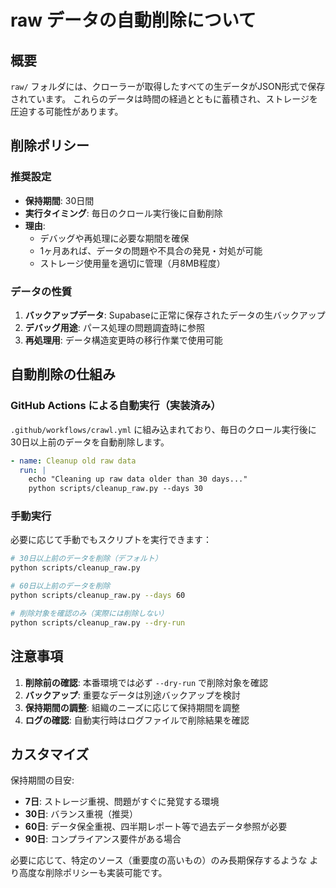 # raw データの自動削除について

## 概要
`raw/` フォルダには、クローラーが取得したすべての生データがJSON形式で保存されています。
これらのデータは時間の経過とともに蓄積され、ストレージを圧迫する可能性があります。

## 削除ポリシー

### 推奨設定
- **保持期間**: 30日間
- **実行タイミング**: 毎日のクロール実行後に自動削除
- **理由**:
  - デバッグや再処理に必要な期間を確保
  - 1ヶ月あれば、データの問題や不具合の発見・対処が可能
  - ストレージ使用量を適切に管理（月8MB程度）

### データの性質
1. **バックアップデータ**: Supabaseに正常に保存されたデータの生バックアップ
2. **デバッグ用途**: パース処理の問題調査時に参照
3. **再処理用**: データ構造変更時の移行作業で使用可能

## 自動削除の仕組み

### GitHub Actions による自動実行（実装済み）
`.github/workflows/crawl.yml` に組み込まれており、毎日のクロール実行後に30日以上前のデータを自動削除します。

```yaml
- name: Cleanup old raw data
  run: |
    echo "Cleaning up raw data older than 30 days..."
    python scripts/cleanup_raw.py --days 30
```

### 手動実行
必要に応じて手動でもスクリプトを実行できます：

```bash
# 30日以上前のデータを削除（デフォルト）
python scripts/cleanup_raw.py

# 60日以上前のデータを削除
python scripts/cleanup_raw.py --days 60

# 削除対象を確認のみ（実際には削除しない）
python scripts/cleanup_raw.py --dry-run
```

## 注意事項

1. **削除前の確認**: 本番環境では必ず `--dry-run` で削除対象を確認
2. **バックアップ**: 重要なデータは別途バックアップを検討
3. **保持期間の調整**: 組織のニーズに応じて保持期間を調整
4. **ログの確認**: 自動実行時はログファイルで削除結果を確認

## カスタマイズ

保持期間の目安:
- **7日**: ストレージ重視、問題がすぐに発覚する環境
- **30日**: バランス重視（推奨）
- **60日**: データ保全重視、四半期レポート等で過去データ参照が必要
- **90日**: コンプライアンス要件がある場合

必要に応じて、特定のソース（重要度の高いもの）のみ長期保存するような
より高度な削除ポリシーも実装可能です。